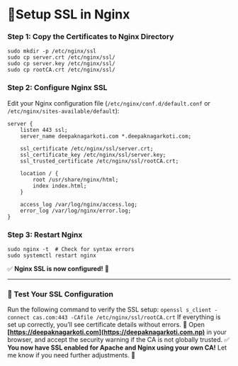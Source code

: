 # **🔹Setup SSL in Nginx**
### **Step 1: Copy the Certificates to Nginx Directory**
```
sudo mkdir -p /etc/nginx/ssl
sudo cp server.crt /etc/nginx/ssl/
sudo cp server.key /etc/nginx/ssl/
sudo cp rootCA.crt /etc/nginx/ssl/
```

### **Step 2: Configure Nginx SSL**
Edit your Nginx configuration file (`/etc/nginx/conf.d/default.conf` or `/etc/nginx/sites-available/default`):
```
server {
    listen 443 ssl;
    server_name deepaknagarkoti.com *.deepaknagarkoti.com;

    ssl_certificate /etc/nginx/ssl/server.crt;
    ssl_certificate_key /etc/nginx/ssl/server.key;
    ssl_trusted_certificate /etc/nginx/ssl/rootCA.crt;

    location / {
        root /usr/share/nginx/html;
        index index.html;
    }

    access_log /var/log/nginx/access.log;
    error_log /var/log/nginx/error.log;
}
```

### **Step 3: Restart Nginx**
```
sudo nginx -t  # Check for syntax errors
sudo systemctl restart nginx
```
✅ **Nginx SSL is now configured!** 🚀

---
### **🔹 Test Your SSL Configuration**

Run the following command to verify the SSL setup:
`openssl s_client -connect cas.com:443 -CAfile /etc/nginx/ssl/rootCA.crt`
If everything is set up correctly, you’ll see certificate details without errors.
🔹 Open **[https://deepaknagarkoti.com](https://deepaknagarkoti.com.np)** in your browser, and accept the security warning if the CA is not globally trusted.
✅ **You now have SSL enabled for Apache and Nginx using your own CA!** Let me know if you need further adjustments. 🎯